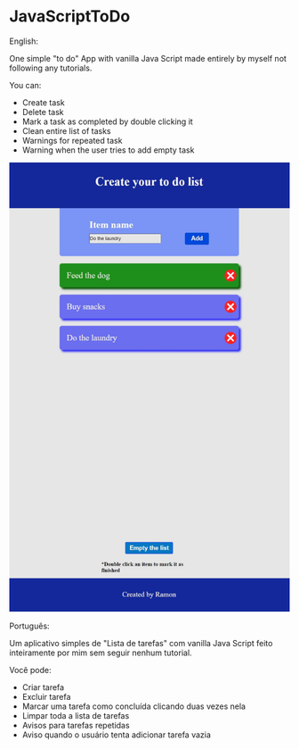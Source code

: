 # JavaScriptToDo

English:

One simple "to do" App with vanilla Java Script made entirely by myself not following any tutorials.

You can:

- Create task
- Delete task
- Mark a task as completed by double clicking it
- Clean entire list of tasks
- Warnings for repeated task 
- Warning when the user tries to add empty task

![My Image](javascripttodo.JPG)

Português:

Um aplicativo simples de "Lista de tarefas" com vanilla Java Script feito inteiramente por mim sem seguir nenhum tutorial.

Você pode:

- Criar tarefa
- Excluir tarefa
- Marcar uma tarefa como concluída clicando duas vezes nela
- Limpar toda a lista de tarefas
- Avisos para tarefas repetidas
- Aviso quando o usuário tenta adicionar tarefa vazia
